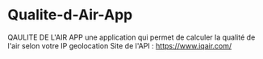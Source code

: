 ﻿# Qualite-d-Air-App
QAULITE DE L'AIR APP une application qui permet de calculer la qualité de l'air selon votre IP geolocation
Site de l'API : https://www.iqair.com/

